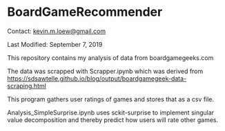 # BoardGameRecommender

Contact: kevin.m.loew@gmail.com

Last Modified: September 7, 2019

This repository contains my analysis of data from boardgamegeeks.com

The data was scrapped with Scrapper.ipynb which was derived from https://sdsawtelle.github.io/blog/output/boardgamegeek-data-scraping.html

This program gathers user ratings of games and stores that as a csv file.

Analysis_SimpleSurprise.ipynb uses sckit-surprise to implement singular value decomposition and thereby predict how users will rate other games.

